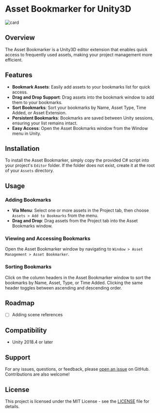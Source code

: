 # Asset Bookmarker for Unity3D


![card](https://github.com/Bjorn-Slettemark/AssetBookmarker/assets/136645500/04328541-037c-40db-ae26-60f9526ac1cf)

## Overview

The Asset Bookmarker is a Unity3D editor extension that enables quick access to frequently used assets, making your project management more efficient.  

## Features

- **Bookmark Assets**: Easily add assets to your bookmarks list for quick access.
- **Drag and Drop Support**: Drag assets into the bookmark window to add them to your bookmarks.
- **Sort Bookmarks**: Sort your bookmarks by Name, Asset Type, Time Added, or Asset Extension.
- **Persistent Bookmarks**: Bookmarks are saved between Unity sessions, ensuring your list remains intact.
- **Easy Access**: Open the Asset Bookmarks window from the Window menu in Unity.

## Installation

To install the Asset Bookmarker, simply copy the provided C# script into your project's `Editor` folder. If the folder does not exist, create it at the root of your `Assets` directory.

## Usage

### Adding Bookmarks

- **Via Menu**: Select one or more assets in the Project tab, then choose `Assets > Add to Bookmarks` from the menu.
- **Drag and Drop**: Drag assets from the Project tab into the Asset Bookmarks window.

### Viewing and Accessing Bookmarks

Open the Asset Bookmarker window by navigating to `Window > Asset Management > Asset Bookmarker`.

### Sorting Bookmarks

Click on the column headers in the Asset Bookmarker window to sort the bookmarks by Name, Asset, Type, or Time Added. Clicking the same header toggles between ascending and descending order.

## Roadmap

 - [ ] Adding scene references

## Compatibility

- Unity 2018.4 or later

## Support

For any issues, questions, or feedback, please [open an issue](https://github.com/yourusername/AssetBookmarksEditor/issues) on GitHub. Contributions are also welcome!

## License

This project is licensed under the MIT License - see the [LICENSE](LICENSE) file for details.
